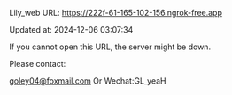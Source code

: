 Lily_web URL: https://222f-61-165-102-156.ngrok-free.app

Updated at: 2024-12-06 03:07:34

If you cannot open this URL, the server might be down.

Please contact: 

goley04@foxmail.com Or Wechat:GL_yeaH